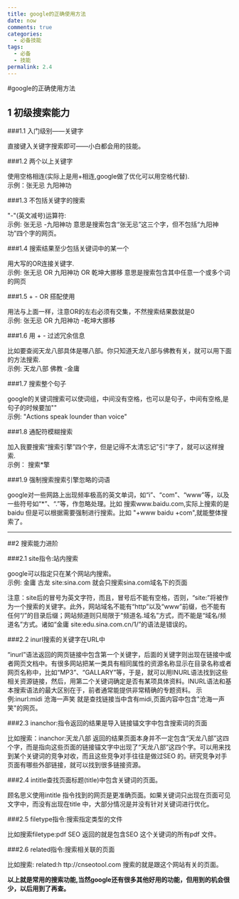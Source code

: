```yaml
---
title: google的正确使用方法
date: now
comments: true
categories:
  - 必备技能
tags:
  - 必备
  - 技能
permalink: 2.4
---
```

#google的正确使用方法


## 1 初级搜索能力

###1.1 入门级别——关键字

直接键入关键字搜索即可——小白都会用的技能。


###1.2 两个以上关键字

使用空格相连(实际上是用+相连,google做了优化可以用空格代替).   
示例：张无忌 九阳神功

###1.3 不包括关键字的搜索

"-"(英文减号)运算符:   
示例: 张无忌 -九阳神功 意思是搜索包含“张无忌”这三个字，但不包括“九阳神功”四个字的网页。

###1.4 搜索结果至少包括关键词中的某一个

用大写的OR连接关键字.   
示例: 张无忌 OR 九阳神功 OR 乾坤大挪移 意思是搜索包含其中任意一个或多个词的网页

###1.5 + - OR 搭配使用

用法与上面一样，注意OR的左右必须有交集，不然搜索结果数就是0   
示例: 张无忌 OR 九阳神功 -乾坤大挪移

###1.6 用 + - 过滤冗余信息 

比如要查阅天龙八部具体是哪八部。你只知道天龙八部与佛教有关，就可以用下面的方法搜索.   
示例: 天龙八部 佛教 -金庸

###1.7 搜索整个句子

google的关键词搜索可以使词组，中间没有空格，也可以是句子，中间有空格,是句子的时候要加""  
示例: "Actions speak lounder than voice"

###1.8 通配符模糊搜索

加入我要搜索“搜索引擎”四个字，但是记得不太清忘记"引"字了，就可以这样搜索.   
示例： 搜索*擎

###1.9 强制搜索搜索引擎忽略的词语

google对一些网路上出现频率极高的英文单词，如“i”、“com”、“www”等，以及一些符号如“*”、“.”等，作忽略处理。比如 搜索www.baidu.com,实际上搜索的是 baidu
但是可以根据需要强制进行搜索。比如 "+www baidu +com",就能整体搜索了。


<hr>
##2 搜索能力进阶

###2.1 site指令:站内搜索

google可以指定只在某个网站内搜索。   
示例: 金庸 古龙 site:sina.com  就会只搜索sina.com域名下的页面   

注意：site后的冒号为英文字符，而且，冒号后不能有空格，否则，“site:”将被作为一个搜索的关键字。此外，网站域名不能有“http”以及“www”前缀，也不能有任何“/”的目录后缀；网站频道则只局限于“频道名.域名”方式，而不能是“域名/频道名”方式。诸如“金庸 site:edu.sina.com.cn/1/”的语法是错误的。

###2.2 inurl搜索的关键字在URL中

“inurl”语法返回的网页链接中包含第一个关键字，后面的关键字则出现在链接中或者网页文档中。有很多网站把某一类具有相同属性的资源名称显示在目录名称或者网页名称中，比如“MP3”、“GALLARY”等，于是，就可以用INURL语法找到这些相关资源链接，然后，用第二个关键词确定是否有某项具体资料。INURL语法和基本搜索语法的最大区别在于，前者通常能提供非常精确的专题资料。
示例:inurl:midi 沧海一声笑 就是查找链接当中含有midi,页面内容中包含"沧海一声笑"的网页。

###2.3 inanchor:指令返回的结果是导入链接锚文字中包含搜索词的页面

比如搜索：inanchor:天龙八部 返回的结果页面本身并不一定包含“天龙八部”这四个字，而是指向这些页面的链接锚文字中出现了“天龙八部”这四个字。可以用来找到某个关键词的竞争对收，而且这些竞争对手往往是做过SEO 的。研究竞争对手页面有哪些外部链接，就可以找到很多链接资源。

###2.4 intitle查找页面标题(title)中包含关键词的页面。

顾名思义使用intitle 指令找到的网页是更准确页面。如果关键词只出现在页面可见文字中，而没有出现在title 中，大部分情况是并没有针对关键词进行优化。


###2.5 filetype指令:搜索指定类型的文件

比如搜索filetype:pdf SEO
返回的就是包含SEO 这个关键词的所有pdf 文件。


###2.6 related指令:搜索相关联的页面

比如搜索: related:h ttp://cnseotool.com  搜索的就是跟这个网站有关的页面。



**以上就是常用的搜索功能,当然google还有很多其他好用的功能，但用到的机会很少，以后用到了再查。**
